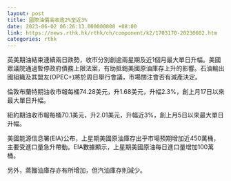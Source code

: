```yaml
---
layout: post
title: 國際油價高收逾2%至近3%
date: 2023-06-02 06:26:13.000000000 +08:00
link: https://news.rthk.hk/rthk/ch/component/k2/1703170-20230602.htm
categories: rthk
---
```


英美期油結束連續兩日跌勢，收市分別創逾兩星期及近1個月最大單日升幅。美國眾議院通過暫停政府債務上限法案，有助抵銷美國原油庫存上升的影響。石油輸出國組織及其盟友(OPEC+)將於周日舉行會議，市場關注會否有減產決定。

倫敦布蘭特期油收市報每桶74.28美元，升1.68美元，升幅2.3%，創上月17日以來最大單日升幅。

紐約期油收市報每桶70.1美元，升2.01美元，升幅近3%，創上月5日以來最大單日升幅。

美國能源信息署(EIA)公布，上星期美國原油庫存出乎市場預期增加近450萬桶，主要受進口量急升帶動。EIA數據顯示，上星期美國原油每日進口量增加100萬桶。

另外，蒸餾油庫存亦有所增加，但汽油庫存則減少。
